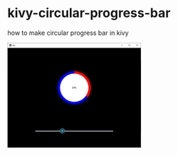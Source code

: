 # kivy-circular-progress-bar
how to make circular progress bar in kivy

<img src="/preview.PNG" alt="drawing" width="300"/>
